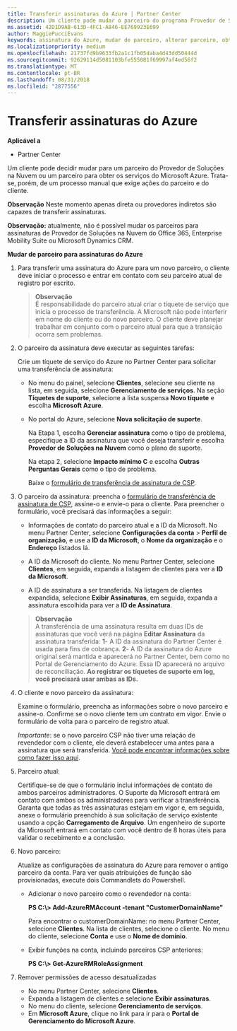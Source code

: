 ```yaml
---
title: Transferir assinaturas do Azure | Partner Center
description: Um cliente pode mudar o parceiro do programa Provedor de Soluções na Nuvem que usa para os serviços do Microsoft Azure. No entanto, esse é um processo manual que exige ações do parceiro e do cliente.
ms.assetid: 42D1D9AB-613D-4FC1-A846-EE769923E699
author: MaggiePucciEvans
keywords: assinatura do Azure, mudar de parceiro, alterar parceiro, obter novo parceiro, outro parceiro
ms.localizationpriority: medium
ms.openlocfilehash: 21737fd9b9633fb2a1c1fb05daba4d43dd50444d
ms.sourcegitcommit: 92629114d5081103bfe555081f69997af4ed56f2
ms.translationtype: MT
ms.contentlocale: pt-BR
ms.lasthandoff: 08/31/2018
ms.locfileid: "2877556"
---
```

# <a name="transfer-azure-subscriptions"></a>Transferir assinaturas do Azure 

**Aplicável a**

-  Partner Center

Um cliente pode decidir mudar para um parceiro do Provedor de Soluções na Nuvem ou um parceiro para obter os serviços do Microsoft Azure. Trata-se, porém, de um processo manual que exige ações do parceiro e do cliente.

**Observação**  Neste momento apenas direta ou provedores indiretos são capazes de transferir assinaturas.

**Observação:** atualmente, não é possível mudar os parceiros para assinaturas de Provedor de Soluções na Nuvem do Office 365, Enterprise Mobility Suite ou Microsoft Dynamics CRM.



**Mudar de parceiro para assinaturas do Azure**

1.  Para transferir uma assinatura do Azure para um novo parceiro, o cliente deve iniciar o processo e entrar em contato com seu parceiro atual de registro por escrito. 

    >**Observação**<br> É responsabilidade do parceiro atual criar o tíquete de serviço que inicia o processo de transferência. A Microsoft não pode interferir em nome do cliente ou do novo parceiro. O cliente deve planejar trabalhar em conjunto com o parceiro atual para que a transição ocorra sem problemas.

2.  O parceiro da assinatura deve executar as seguintes tarefas:

    Crie um tíquete de serviço do Azure no Partner Center para solicitar uma transferência de assinatura:

    -   No menu do painel, selecione **Clientes**, selecione seu cliente na lista, em seguida, selecione **Gerenciamento de serviços**. Na seção **Tíquetes de suporte**, selecione a lista suspensa **Novo tíquete** e escolha **Microsoft Azure**.

    -   No portal do Azure, selecione **Nova solicitação de suporte**.

        Na Etapa 1, escolha **Gerenciar assinatura** como o tipo de problema, especifique a ID da assinatura que você deseja transferir e escolha **Provedor de Soluções na Nuvem** como o plano de suporte.

        Na etapa 2, selecione **Impacto mínimo C** e escolha **Outras Perguntas Gerais** como o tipo de problema.

        Baixe o [formulário de transferência de assinatura de CSP](https://assets.windowsphone.com/5222c408-e546-4e01-b72a-2ec7d4c43d57/CSP_Subscription_Transfer_Form_Azure_InvariantCulture_Default.zip).

3.  O parceiro da assinatura: preencha o [formulário de transferência de assinatura de CSP](https://assets.windowsphone.com/5222c408-e546-4e01-b72a-2ec7d4c43d57/CSP_Subscription_Transfer_Form_Azure_InvariantCulture_Default.zip), assine-o e envie-o para o cliente. Para preencher o formulário, você precisará das informações a seguir:

    -   Informações de contato do parceiro atual e a ID da Microsoft. No menu Partner Center, selecione **Configurações da conta** &gt; **Perfil de organização**, e use a **ID da Microsoft**, o **Nome da organização** e o **Endereço** listados lá.

    -   A ID da Microsoft do cliente. No menu Partner Center, selecione **Clientes**, em seguida, expanda a listagem de clientes para ver a **ID da Microsoft**.

    -   A ID de assinatura a ser transferida. Na listagem de clientes expandida, selecione **Exibir Assinaturas**, em seguida, expanda a assinatura escolhida para ver a **ID de Assinatura**.

    >**Observação**<br> A transferência de uma assinatura resulta em duas IDs de assinaturas que você verá na página **Editar Assinatura** da assinatura transferida: **1**- A ID da assinatura do Partner Center é usada para fins de cobrança. 
    **2**- A ID da assinatura do Azure original será mantida e aparecerá no Partner Center, bem como no Portal de Gerenciamento do Azure. Essa ID aparecerá no arquivo de reconciliação.  **Ao registrar os tíquetes de suporte em log, você precisará usar ambas as IDs.**

4.  O cliente e novo parceiro da assinatura:

    Examine o formulário, preencha as informações sobre o novo parceiro e assine-o. Confirme se o novo cliente tem um contrato em vigor. Envie o formulário de volta para o parceiro de registro atual.

    *Importante*: se o novo parceiro CSP não tiver uma relação de revendedor com o cliente, ele deverá estabelecer uma antes para a assinatura que será transferida. [Você pode encontrar informações sobre como fazer isso aqui](request-a-relationship-with-a-customer.md).

5.  Parceiro atual:

    Certifique-se de que o formulário inclui informações de contato de ambos parceiros administradores. O Suporte da Microsoft entrará em contato com ambos os administradores para verificar a transferência. Garanta que todas as três assinaturas estejam em vigor e, em seguida, anexe o formulário preenchido à sua solicitação de serviço existente usando a opção **Carregamento de Arquivo**. Um engenheiro de suporte da Microsoft entrará em contato com você dentro de 8 horas úteis para validar o recebimento e a conclusão.

6.  Novo parceiro:

    Atualize as configurações de assinatura do Azure para remover o antigo parceiro da conta. Para ver quais atribuições de função são provisionadas, execute dois Commandlets do Powershell.

    -   Adicionar o novo parceiro como o revendedor na conta:

        **PS C:\\&gt; Add-AzureRMAccount -tenant "CustomerDomainName"**

        Para encontrar o customerDomainName: no menu Partner Center, selecione **Clientes**. Na lista de clientes, selecione o cliente. No menu do cliente, selecione **Conta** e use o **Nome de domínio**.

    -   Exibir funções na conta, incluindo parceiros CSP anteriores:

        **PS C:\\&gt; Get-AzureRMRoleAssignment**

7. Remover permissões de acesso desatualizadas

    -  No menu Partner Center, selecione **Clientes**. 
    -  Expanda a listagem de clientes e selecione **Exibir assinaturas**. 
    -  No menu do cliente, selecione **Gerenciamento de serviços**. 
    -  Em **Microsoft Azure**, clique no link para ir para o **Portal de Gerenciamento do Microsoft Azure**.

 

 




